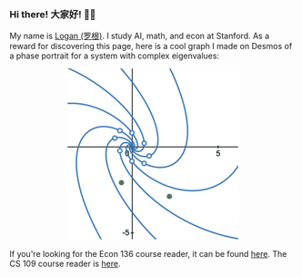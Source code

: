 ### Hi there! 大家好! 👋🏽

My name is [Logan (罗根)](https://flyingworkshop.github.io/logan-mondal-bhamidipaty/). I study AI, math, and econ at Stanford. As a reward for discovering this page, here is a cool graph I made on Desmos of a phase portrait for a system with complex eigenvalues:
<p align="center">
<img src="https://github.com/FlyingWorkshop/Desmos-Creations/blob/main/complex_phase_spiral.gif" alt="Butterfly Network generation!"/>
</p> 

If you're looking for the Econ 136 course reader, it can be found [here](https://flyingworkshop.github.io/market-design/intro.html). The CS 109 course reader is [here](https://chrispiech.github.io/probabilityForComputerScientists/en/).

<!-- #### Butterfly Network Generator
<p align="center">
<img src="https://github.com/FlyingWorkshop/Desmos-Creations/blob/main/butterfly_network.gif" alt="Butterfly Network generation!"/>
</p> -->

<!-- Please feel free to explore the repos and reach out to me if you want to discuss anything! -->
<!--
**FlyingWorkshop/FlyingWorkshop** is a ✨ _special_ ✨ repository because its `README.md` (this file) appears on your GitHub profile.

Here are some ideas to get you started:

- 🔭 I’m currently working on ...
- 🌱 I’m currently learning ...
- 👯 I’m looking to collaborate on ...
- 🤔 I’m looking for help with ...
- 💬 Ask me about ...
- 📫 How to reach me: ...
- 😄 Pronouns: ...
- ⚡ Fun fact: ...
-->
